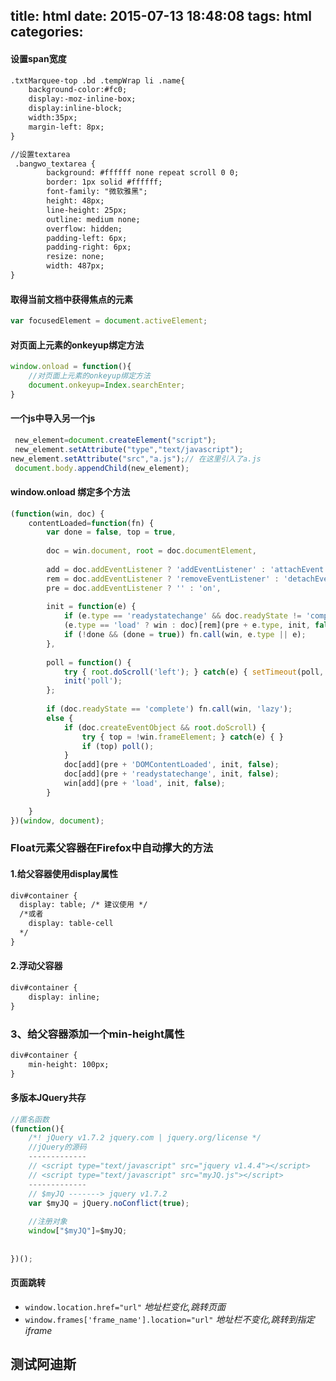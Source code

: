title: html
date: 2015-07-13 18:48:08
tags: html
categories:
---


#### 设置span宽度

```html
.txtMarquee-top .bd .tempWrap li .name{
    background-color:#fc0;
    display:-moz-inline-box;
    display:inline-block;
    width:35px;
    margin-left: 8px;
}

//设置textarea
 .bangwo_textarea {
        background: #ffffff none repeat scroll 0 0;
        border: 1px solid #ffffff;
        font-family: "微软雅黑";
        height: 48px;
        line-height: 25px;
        outline: medium none;
        overflow: hidden;
        padding-left: 6px;
        padding-right: 6px;
        resize: none;
        width: 487px;
}
```


#### 取得当前文档中获得焦点的元素

```js
var focusedElement = document.activeElement; 
```

#### 对页面上元素的onkeyup绑定方法
```js
window.onload = function(){
    //对页面上元素的onkeyup绑定方法
    document.onkeyup=Index.searchEnter;
}
```

#### 一个js中导入另一个js

```js
 new_element=document.createElement("script");
 new_element.setAttribute("type","text/javascript");
new_element.setAttribute("src","a.js");// 在这里引入了a.js
 document.body.appendChild(new_element);
```

#### window.onload 绑定多个方法

```js
(function(win, doc) {
    contentLoaded=function(fn) {
        var done = false, top = true,
 
        doc = win.document, root = doc.documentElement,
 
        add = doc.addEventListener ? 'addEventListener' : 'attachEvent',
        rem = doc.addEventListener ? 'removeEventListener' : 'detachEvent',
        pre = doc.addEventListener ? '' : 'on',
 
        init = function(e) {
            if (e.type == 'readystatechange' && doc.readyState != 'complete') return;
            (e.type == 'load' ? win : doc)[rem](pre + e.type, init, false);
            if (!done && (done = true)) fn.call(win, e.type || e);
        },
 
        poll = function() {
            try { root.doScroll('left'); } catch(e) { setTimeout(poll, 50); return; }
            init('poll');
        };
 
        if (doc.readyState == 'complete') fn.call(win, 'lazy');
        else {
            if (doc.createEventObject && root.doScroll) {
                try { top = !win.frameElement; } catch(e) { }
                if (top) poll();
            }
            doc[add](pre + 'DOMContentLoaded', init, false);
            doc[add](pre + 'readystatechange', init, false);
            win[add](pre + 'load', init, false);
        }
 
    }
})(window, document);
```

### Float元素父容器在Firefox中自动撑大的方法
#### 1.给父容器使用display属性
```html
div#container {
  display: table; /* 建议使用 */
  /*或者
    display: table-cell
  */
}
```
#### 2.浮动父容器
```html
div#container {
    display: inline;
}
```
### 3、给父容器添加一个min-height属性
```html
div#container {
    min-height: 100px;
}
```

#### 多版本JQuery共存

```js
//匿名函数
(function(){
    /*! jQuery v1.7.2 jquery.com | jquery.org/license */
    //jQuery的源码
    -------------
    // <script type="text/javascript" src="jquery v1.4.4"></script>
    // <script type="text/javascript" src="myJQ.js"></script>
    -------------
    // $myJQ -------> jquery v1.7.2
    var $myJQ = jQuery.noConflict(true);
    
    //注册对象
    window["$myJQ"]=$myJQ;
    
    
})();
```


#### 页面跳转
+ `window.location.href="url"`
    _地址栏变化,跳转页面_
+ `window.frames['frame_name'].location="url"`
    _地址栏不变化,跳转到指定iframe_

## 测试阿迪斯
